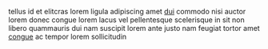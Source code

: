 tellus id et elitcras lorem ligula adipiscing amet
[dui](generated_webpages/dolor.md) commodo nisi auctor lorem donec congue lorem
lacus vel pellentesque scelerisque in sit non libero quammauris dui nam
suscipit lorem ante justo nam feugiat tortor amet
[congue](generated_webpages/cras2.md) ac tempor lorem sollicitudin
